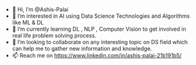 - 👋 Hi, I’m @Ashis-Palai
- 👀 I’m interested in AI using Data Science Technologies and Algorithms like ML & DL
- 🌱 I’m currently learning DL , NLP , Computer Vision to get involved in real life problem solving process.
- 💞️ I’m looking to collaborate on any interesting topic on DS field which can help me to gather new information and knowledge.
- 📫 Reach me on https://www.linkedin.com/in/ashis-palai-21b191b5/

<!---
Ashis-Palai/Ashis-Palai is a ✨ special ✨ repository because its `README.md` (this file) appears on your GitHub profile.
You can click the Preview link to take a look at your changes.
--->
